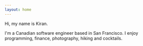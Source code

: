 ```yaml
---
layout: home
---
```


Hi, my name is Kiran.

I'm a Canadian software engineer based in San Francisco. I enjoy programming, finance, photography, hiking and cocktails.
